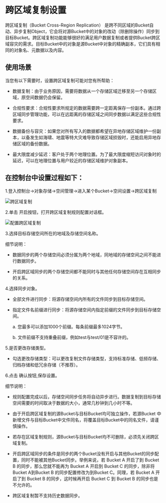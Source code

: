 # 跨区域复制设置

跨区域复制（Bucket Cross-Region Replication） 是跨不同区域的Bucket自动、异步复制Object，它会将对源Bucket中的对象的改动（除删除操作）同步到目标Bucket。跨区域复制功能能够很好的满足用户数据复制或者提供Bucket跨区域容灾的需求。目标Bucket中的对象是源Bucket中对象的精确副本，它们具有相同的对象名、元数据以及内容。

## 使用场景

当您有以下需要时，设置跨区域复制可能对您有所帮助： 

* 数据复制：由于业务原因，需要将数据从一个存储区域迁移至另一个存储区域，原空间数据仍会保留。

* 合规性要求：合规性要求所规定的数据需要跨一定距离保存一份副本。通过跨区域同步管理功能，可以在远距离的存储区域之间同步数据以满足这些合规性要求。

* 数据备份与容灾：如果您对所有写入的数据都希望在异地存储区域维护一份副本，以备发生如海啸、地震等特大灾难导致存储区域损毁时，还能启用异地存储区域的备份数据。

* 最大限度减少延迟：客户处于两个地理位置。为了最大限度缩短访问对象时的延迟，可以在地理位置与用户较近的存储区域维护对象副本。


## 在控制台中设置过程如下：


1.登入控制台->对象存储->空间管理->进入某个Bucket->空间设置->跨区域复制

![跨区域复制](https://github.com/jdcloudcom/cn/blob/edit/image/Object-Storage-Service/OSS-041.png)

2.单击 开启按钮，打开跨区域复制规则配置对话框。

![配置跨区域复制](https://github.com/jdcloudcom/cn/blob/edit/image/Object-Storage-Service/OSS-042.png)

3.选择目标存储空间所在的地域及存储空间名称。

细节说明：

* 数据同步的两个存储空间必须分属为两个地域，同地域的存储空间之间不能进行数据同步。

* 开启跨区域同步的两个存储空间都不能同时与其他任何存储空间存在互相同步的关系。

4.选择同步对象。

* 全部文件进行同步：将源存储空间内所有的文件同步到目标存储空间。

* 指定文件名前缀进行同步：将源存储空间内指定前缀的文件同步到目标存储空间。

   a.  您最多可以添加1000个前缀。每条前缀最多1024字节。

   b.  文件前缀不支持重叠前缀，例如test与test/01是不容许的。

5.是否更改存储类型。

 * 勾选更改存储类型：可以更改复制文件存储类型，支持标准存储、低频存储、归档存储和低冗余存储（不推荐）。


6.点击 确认按钮,保存设置。

细节说明：

 * 规则配置完成以后，存储空间同步任务将自动异步进行。数据复制到目标存储空间需要的时间取决于数据的大小，通常几秒钟到几小时不等。

 * 由于开启跨区域复制的源Bucket与目标Bucket均可独立操作，若源Bucket 中新增文件与目标Bucket中文件同名，将覆盖目标Bucket中的同名文件，请谨慎操作。

 * 若存在区域复制规则，源Bucket与目标Bucket均不可删除，必须先关闭跨区域复制。

 * 开启跨区域同步的条件是同步的两个Bucket没有开启与其他Bucket的同步配置，同时不能被其他Bucket同步。举例来说，若 Bucket A 开启了到 Bucket B 的同步，那么您就不能再为 Bucket A 开启到 Bucket C 的同步，除非将 Bucket A到Bucket B 的同步配置修改为到Bucket C。同理，若 Bucket A 开启了到 Bucket B 的同步，这时候再开启 Bucket C 到 Bucket B 的同步也是不允许的。

* 跨区域复制暂不支持历史数据同步。

